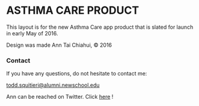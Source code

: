 # ASTHMA CARE PRODUCT
This layout is for the new Asthma Care app product that is slated for launch in early May of 2016.

Design was made Ann Tai Chiahui, &copy; 2016


### Contact
If you have any questions, do not hesitate to contact me:

todd.squitieri@alumni.newschool.edu

Ann can be reached on Twitter. Click [here](https://twitter.com/annchichi) !
